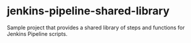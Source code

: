 # jenkins-pipeline-shared-library
Sample project that provides a shared library of steps and functions for Jenkins Pipeline scripts.
